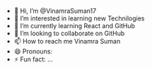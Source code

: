 - 👋 Hi, I’m @VinamraSuman17
- 👀 I’m interested in learning new Technilogies
- 🌱 I’m currently learning React and GitHub
- 💞️ I’m looking to collaborate on GitHub
- 📫 How to reach me Vinamra Suman 
- 😄 Pronouns: 
- ⚡ Fun fact: ...

<!---
VinamraSuman17/VinamraSuman17 is a ✨ special ✨ repository because its `README.md` (this file) appears on your GitHub profile.
You can click the Preview link to take a look at your changes.
--->
